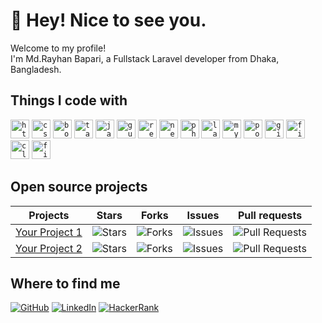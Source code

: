 # 👋 Hey! Nice to see you.

Welcome to my profile!  
I'm Md.Rayhan Bapari, a Fullstack Laravel developer from Dhaka, Bangladesh.

## Things I code with

<div>
  <code><img src="https://skillicons.dev/icons?i=html" height="30" alt="html5 logo"  /></code>
  <code><img src="https://skillicons.dev/icons?i=css" height="30" alt="css3 logo"  /></code>
  <code><img src="https://skillicons.dev/icons?i=bootstrap" height="30" alt="bootstrap logo"  /></code>
  <code><img src="https://skillicons.dev/icons?i=tailwind" height="30" alt="tailwindcss logo"  /></code>
  <code><img src="https://skillicons.dev/icons?i=js" height="30" alt="javascript logo"  /></code>
  <code><img src="https://skillicons.dev/icons?i=gulp" height="30" alt="gulp logo"  /></code>
  <code><img src="https://skillicons.dev/icons?i=react" height="30" alt="react logo"  /></code>
  <code><img src="https://skillicons.dev/icons?i=nextjs" height="30" alt="nextjs logo"  /></code>
  <code><img src="https://skillicons.dev/icons?i=php" height="30" alt="php logo"  /></code>
  <code><img src="https://skillicons.dev/icons?i=laravel" height="30" alt="laravel logo"  /></code>
  <code><img src="https://skillicons.dev/icons?i=mysql" height="30" alt="mysql logo"  /></code>
  <code><img src="https://skillicons.dev/icons?i=postman" height="30" alt="postman logo"  /></code>
  <code><img src="https://skillicons.dev/icons?i=git" height="30" alt="git logo"  /></code>
  <code><img src="https://skillicons.dev/icons?i=firebase" height="30" alt="firebase logo"  /></code>
  <code><img src="https://skillicons.dev/icons?i=cloudflare" height="30" alt="cloudflare logo"  /></code>
  <code><img src="https://skillicons.dev/icons?i=figma" height="30" alt="figma logo"  /></code>
</div>

## Open source projects

| Projects                                   | Stars | Forks | Issues | Pull requests |
| ------------------------------------------ | ----- | ----- | ------ | ------------- |
| [Your Project 1](https://github.com/)      | ![Stars](https://img.shields.io/github/stars/username/repo?style=social)  | ![Forks](https://img.shields.io/github/forks/username/repo?style=social) | ![Issues](https://img.shields.io/github/issues/username/repo) | ![Pull Requests](https://img.shields.io/github/issues-pr/username/repo) |
| [Your Project 2](https://github.com/)      | ![Stars](https://img.shields.io/github/stars/username/repo?style=social)  | ![Forks](https://img.shields.io/github/forks/username/repo?style=social) | ![Issues](https://img.shields.io/github/issues/username/repo) | ![Pull Requests](https://img.shields.io/github/issues-pr/username/repo) |

## Where to find me

[![GitHub](https://img.shields.io/badge/-GitHub-181717?logo=github&logoColor=ffffff&style=for-the-badge)](https://github.com/rayhan-bapari)
[![LinkedIn](https://img.shields.io/badge/-LinkedIn-0077B5?logo=linkedin&logoColor=ffffff&style=for-the-badge)](https://linkedin.com/in/md-rayhan-bapari)
[![HackerRank](https://img.shields.io/badge/-HackerRank-0077B5?logo=hackerrank&logoColor=ffffff&style=for-the-badge)](https://linkedin.com/in/md-rayhan-bapari)
